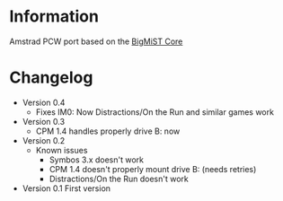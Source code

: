 # Information
Amstrad PCW port based on the [BigMiST Core](https://github.com/BigMist/Amstrad_PCW)
# Changelog
- Version 0.4
  - Fixes IM0: Now Distractions/On the Run and similar games work
- Version 0.3
  - CPM 1.4 handles properly drive B: now
- Version 0.2
  - Known issues
    - Symbos 3.x doesn't work
    - CPM 1.4 doesn't properly mount drive B: (needs retries)
    - Distractions/On the Run doesn't work
- Version 0.1
  First version


